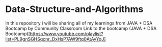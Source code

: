 # Data-Structure-and-Algorithms

In this repository i will be sharing all of my learnings from JAVA + DSA Bootcamp by Community Classroom 
Link to the bootcamp (JAVA + DSA Bootcamp)[https://www.youtube.com/playlist?list=PL9gnSGHSqcnr_DxHsP7AW9ftq0AtAyYqJ]
